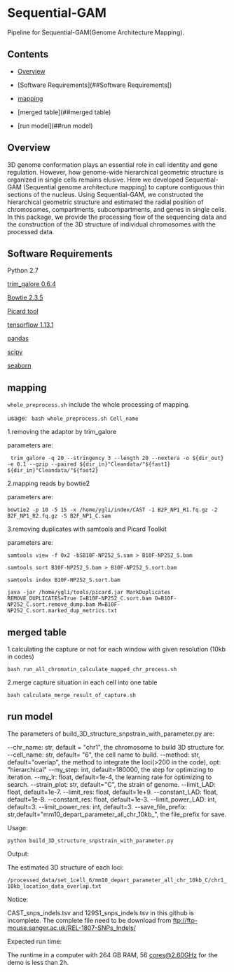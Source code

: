 # Sequential-GAM
Pipeline for Sequential-GAM(Genome Architecture Mapping).



## Contents

- [Overview](##overview)

- [Software Requirements](##Software Requirements[)
- [mapping](##mapping)
- [merged table](##merged table)
- [run model](##run model)





## Overview



3D genome conformation plays an essential role in cell identity and gene regulation. However, how genome-wide hierarchical geometric structure is organized in single cells remains elusive. Here we developed Sequential-GAM (Sequential genome architecture mapping) to capture contiguous thin sections of the nucleus. Using Sequential-GAM, we constructed the hierarchical geometric structure and estimated the radial position of chromosomes, compartments, subcompartments, and genes in single cells. In this package, we provide the processing flow of the sequencing data and the construction of the 3D structure of individual chromosomes with the processed data.



## Software Requirements

Python 2.7

[trim_galore 0.6.4](https://github.com/FelixKrueger/TrimGalore/blob/master/Docs/Trim_Galore_User_Guide.md)

[Bowtie 2.3.5](http://bowtie-bio.sourceforge.net/bowtie2/index.shtml)

[Picard tool](https://broadinstitute.github.io/picard/)

[tensorflow 1.13.1](https://github.com/tensorflow/docs/tree/r1.13/site/en/api_docs)

[pandas](https://pandas.pydata.org/)

[scipy](https://scipy.org/)

[seaborn](https://seaborn.pydata.org/)



## mapping

`whole_preprocess.sh` include the whole processing of mapping.

 usage: ` bash whole_preprocess.sh Cell_name`



1.removing the adaptor by trim_galore

parameters are:

`  trim_galore -q 20 --stringency 3 --length 20 --nextera -o ${dir_out} -e 0.1 --gzip --paired ${dir_in}"Cleandata/"${fast1} ${dir_in}"Cleandata/"${fast2} `



2.mapping reads by bowtie2

parameters are:

`bowtie2 -p 10 -5 15 -x /home/ygli/index/CAST -1 B2F_NP1_R1.fq.gz -2 B2F_NP1_R2.fq.gz -S B2F_NP1_C.sam`



3.removing duplicates with samtools and Picard Toolkit

parameters are:

`samtools view -f 0x2 -bSB10F-NP252_S.sam > B10F-NP252_S.bam `

`samtools sort B10F-NP252_S.bam > B10F-NP252_S.sort.bam `

`samtools index B10F-NP252_S.sort.bam `

`java -jar /home/ygli/tools/picard.jar MarkDuplicates REMOVE_DUPLICATES=True I=B10F-NP252_C.sort.bam O=B10F-NP252_C.sort.remove_dump.bam M=B10F-NP252_C.sort.marked_dup_metrics.txt`



## merged table

1.calculating the capture or not for each window with given resolution (10kb in codes)

`bash run_all_chromatin_calculate_mapped_chr_process.sh`



2.merge capture situation in each cell into one table

`bash calculate_merge_result_of_capture.sh`



## run model

The parameters of build_3D_structure_snpstrain_with_parameter.py are:

--chr_name: str,  default = "chr1", the chromosome to build 3D structure for.
--cell_name: str, default= "6", the cell name to build.
--method: str, default="overlap", the method to integrate the loci(>200 in the code), opt: "hierarchical"
--my_step: int, default=180000, the step for optimizing to iteration.
--my_lr: float, default=1e-4, the learning rate for optimizing to search.
--strain_plot: str, default="C", the strain of genome.
--limit_LAD: float, default=1e-7.
--limit_res: float, default=1e+9.
--constant_LAD: float, default=1e-8.
--constant_res: float, default=1e-3.
--limit_power_LAD: int, default=3.
--limit_power_res: int, default=3.
--save_file_prefix: str,default="mm10_depart_parameter_all_chr_10kb_", the file_prefix for save.



Usage:

`python build_3D_structure_snpstrain_with_parameter.py`



Output:

The estimated 3D structure of each loci:

`/processed_data/set_1cell_6/mm10_depart_parameter_all_chr_10kb_C/chr1_10kb_location_data_overlap.txt`



Notice:

CAST_snps_indels.tsv and 129S1_snps_indels.tsv in this github is incomplete. The complete file need to be download from ftp://ftp-mouse.sanger.ac.uk/REL-1807-SNPs_Indels/



Expected run time:

The runtime in a computer with 264 GB RAM, 56 cores@2.60GHz for the demo is less than 2h.

